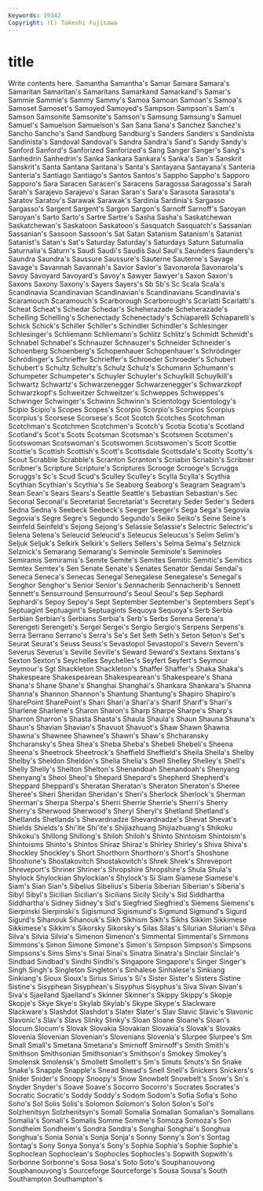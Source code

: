 ```yaml
---
Keywords: 19342 
Copyright: (C) Takeshi Fujisawa
---
```


# title

Write contents here.
 Samantha Samantha's Samar Samara Samara's Samaritan Samaritan's Samaritans Samarkand
Samarkand's Samar's Sammie Sammie's Sammy Sammy's Samoa Samoan Samoan's Samoa's
Samoset Samoset's Samoyed Samoyed's Sampson Sampson's Sam's Samson Samsonite Samsonite's
Samson's Samsung Samsung's Samuel Samuel's Samuelson Samuelson's San Sana Sana's
Sanchez Sanchez's Sancho Sancho's Sand Sandburg Sandburg's Sanders Sanders's Sandinista
Sandinista's Sandoval Sandoval's Sandra Sandra's Sand's Sandy Sandy's Sanford Sanford's
Sanforized Sanforized's Sang Sanger Sanger's Sang's Sanhedrin Sanhedrin's Sanka Sankara
Sankara's Sanka's San's Sanskrit Sanskrit's Santa Santana Santana's Santa's Santayana
Santayana's Santeria Santeria's Santiago Santiago's Santos Santos's Sappho Sappho's Sapporo
Sapporo's Sara Saracen Saracen's Saracens Saragossa Saragossa's Sarah Sarah's Sarajevo
Sarajevo's Saran Saran's Sara's Sarasota Sarasota's Saratov Saratov's Sarawak Sarawak's
Sardinia Sardinia's Sargasso Sargasso's Sargent Sargent's Sargon Sargon's Sarnoff Sarnoff's
Saroyan Saroyan's Sarto Sarto's Sartre Sartre's Sasha Sasha's Saskatchewan Saskatchewan's
Saskatoon Saskatoon's Sasquatch Sasquatch's Sassanian Sassanian's Sassoon Sassoon's Sat Satan
Satanism Satanism's Satanist Satanist's Satan's Sat's Saturday Saturday's Saturdays Saturn
Saturnalia Saturnalia's Saturn's Saudi Saudi's Saudis Saul Saul's Saunders Saunders's
Saundra Saundra's Saussure Saussure's Sauterne Sauterne's Savage Savage's Savannah Savannah's
Savior Savior's Savonarola Savonarola's Savoy Savoyard Savoyard's Savoy's Sawyer Sawyer's
Saxon Saxon's Saxons Saxony Saxony's Sayers Sayers's Sb Sb's Sc
Scala Scala's Scandinavia Scandinavian Scandinavian's Scandinavians Scandinavia's Scaramouch Scaramouch's Scarborough
Scarborough's Scarlatti Scarlatti's Scheat Scheat's Schedar Schedar's Scheherazade Scheherazade's Schelling
Schelling's Schenectady Schenectady's Schiaparelli Schiaparelli's Schick Schick's Schiller Schiller's Schindler
Schindler's Schlesinger Schlesinger's Schliemann Schliemann's Schlitz Schlitz's Schmidt Schmidt's Schnabel
Schnabel's Schnauzer Schnauzer's Schneider Schneider's Schoenberg Schoenberg's Schopenhauer Schopenhauer's Schrödinger
Schrödinger's Schrieffer Schrieffer's Schroeder Schroeder's Schubert Schubert's Schultz Schultz's Schulz
Schulz's Schumann Schumann's Schumpeter Schumpeter's Schuyler Schuyler's Schuylkill Schuylkill's Schwartz
Schwartz's Schwarzenegger Schwarzenegger's Schwarzkopf Schwarzkopf's Schweitzer Schweitzer's Schweppes Schweppes's Schwinger
Schwinger's Schwinn Schwinn's Scientology Scientology's Scipio Scipio's Scopes Scopes's Scorpio
Scorpio's Scorpios Scorpius Scorpius's Scorsese Scorsese's Scot Scotch Scotches Scotchman
Scotchman's Scotchmen Scotchmen's Scotch's Scotia Scotia's Scotland Scotland's Scot's Scots
Scotsman Scotsman's Scotsmen Scotsmen's Scotswoman Scotswoman's Scotswomen Scotswomen's Scott Scottie
Scottie's Scottish Scottish's Scott's Scottsdale Scottsdale's Scotty Scotty's Scout Scrabble
Scrabble's Scranton Scranton's Scriabin Scriabin's Scribner Scribner's Scripture Scripture's Scriptures
Scrooge Scrooge's Scruggs Scruggs's Sc's Scud Scud's Sculley Sculley's Scylla
Scylla's Scythia Scythian Scythian's Scythia's Se Seaborg Seaborg's Seagram Seagram's
Sean Sean's Sears Sears's Seattle Seattle's Sebastian Sebastian's Sec Seconal
Seconal's Secretariat Secretariat's Secretary Seder Seder's Seders Sedna Sedna's Seebeck
Seebeck's Seeger Seeger's Sega Sega's Segovia Segovia's Segre Segre's Segundo
Segundo's Seiko Seiko's Seine Seine's Seinfeld Seinfeld's Sejong Sejong's Selassie
Selassie's Selectric Selectric's Selena Selena's Seleucid Seleucid's Seleucus Seleucus's Selim
Selim's Seljuk Seljuk's Selkirk Selkirk's Sellers Sellers's Selma Selma's Selznick
Selznick's Semarang Semarang's Seminole Seminole's Seminoles Semiramis Semiramis's Semite Semite's
Semites Semitic Semitic's Semitics Semtex Semtex's Sen Senate Senate's Senates
Senator Sendai Sendai's Seneca Seneca's Senecas Senegal Senegalese Senegalese's Senegal's
Senghor Senghor's Senior Senior's Sennacherib Sennacherib's Sennett Sennett's Sensurround Sensurround's
Seoul Seoul's Sep Sephardi Sephardi's Sepoy Sepoy's Sept September September's
Septembers Sept's Septuagint Septuagint's Septuagints Sequoya Sequoya's Serb Serbia Serbian
Serbian's Serbians Serbia's Serb's Serbs Serena Serena's Serengeti Serengeti's Sergei
Sergei's Sergio Sergio's Serpens Serpens's Serra Serrano Serrano's Serra's Se's
Set Seth Seth's Seton Seton's Set's Seurat Seurat's Seuss Seuss's
Sevastopol Sevastopol's Severn Severn's Severus Severus's Seville Seville's Seward Seward's
Sextans Sextans's Sexton Sexton's Seychelles Seychelles's Seyfert Seyfert's Seymour Seymour's
Sgt Shackleton Shackleton's Shaffer Shaffer's Shaka Shaka's Shakespeare Shakespearean Shakespearean's
Shakespeare's Shana Shana's Shane Shane's Shanghai Shanghai's Shankara Shankara's Shanna
Shanna's Shannon Shannon's Shantung Shantung's Shapiro Shapiro's SharePoint SharePoint's Shari
Shari'a Shari'a's Sharif Sharif's Shari's Sharlene Sharlene's Sharon Sharon's Sharp
Sharpe Sharpe's Sharp's Sharron Sharron's Shasta Shasta's Shaula Shaula's Shaun
Shauna Shauna's Shaun's Shavian Shavian's Shavuot Shavuot's Shaw Shawn Shawna
Shawna's Shawnee Shawnee's Shawn's Shaw's Shcharansky Shcharansky's Shea Shea's Sheba
Sheba's Shebeli Shebeli's Sheena Sheena's Sheetrock Sheetrock's Sheffield Sheffield's Sheila
Sheila's Shelby Shelby's Sheldon Sheldon's Shelia Shelia's Shell Shelley Shelley's
Shell's Shelly Shelly's Shelton Shelton's Shenandoah Shenandoah's Shenyang Shenyang's Sheol
Sheol's Shepard Shepard's Shepherd Shepherd's Sheppard Sheppard's Sheratan Sheratan's Sheraton
Sheraton's Sheree Sheree's Sheri Sheridan Sheridan's Sheri's Sherlock Sherlock's Sherman
Sherman's Sherpa Sherpa's Sherri Sherrie Sherrie's Sherri's Sherry Sherry's Sherwood
Sherwood's Sheryl Sheryl's Shetland Shetland's Shetlands Shetlands's Shevardnadze Shevardnadze's Shevat
Shevat's Shields Shields's Shi'ite Shi'ite's Shijiazhuang Shijiazhuang's Shikoku Shikoku's Shillong
Shillong's Shiloh Shiloh's Shinto Shintoism Shintoism's Shintoisms Shinto's Shintos Shiraz
Shiraz's Shirley Shirley's Shiva Shiva's Shockley Shockley's Short Shorthorn Shorthorn's
Short's Shoshone Shoshone's Shostakovitch Shostakovitch's Shrek Shrek's Shreveport Shreveport's Shriner
Shriner's Shropshire Shropshire's Shula Shula's Shylock Shylockian Shylockian's Shylock's Si
Siam Siamese Siamese's Siam's Sian Sian's Sibelius Sibelius's Siberia Siberian
Siberian's Siberia's Sibyl Sibyl's Sicilian Sicilian's Sicilians Sicily Sicily's Sid
Siddhartha Siddhartha's Sidney Sidney's Sid's Siegfried Siegfried's Siemens Siemens's Sierpinski
Sierpinski's Sigismund Sigismund's Sigmund Sigmund's Sigurd Sigurd's Sihanouk Sihanouk's Sikh
Sikhism Sikh's Sikhs Sikkim Sikkimese Sikkimese's Sikkim's Sikorsky Sikorsky's Silas
Silas's Silurian Silurian's Silva Silva's Silvia Silvia's Simenon Simenon's Simmental
Simmental's Simmons Simmons's Simon Simone Simone's Simon's Simpson Simpson's Simpsons
Simpsons's Sims Sims's Sinai Sinai's Sinatra Sinatra's Sinclair Sinclair's Sindbad
Sindbad's Sindhi Sindhi's Singapore Singapore's Singer Singer's Singh Singh's Singleton
Singleton's Sinhalese Sinhalese's Sinkiang Sinkiang's Sioux Sioux's Sirius Sirius's Si's
Sister Sister's Sisters Sistine Sistine's Sisyphean Sisyphean's Sisyphus Sisyphus's Siva
Sivan Sivan's Siva's Sjaelland Sjaelland's Skinner Skinner's Skippy Skippy's Skopje
Skopje's Skye Skye's Skylab Skylab's Skype Skype's Slackware Slackware's Slashdot
Slashdot's Slater Slater's Slav Slavic Slavic's Slavonic Slavonic's Slav's Slavs
Slinky Slinky's Sloan Sloane Sloane's Sloan's Slocum Slocum's Slovak Slovakia
Slovakian Slovakia's Slovak's Slovaks Slovenia Slovenian Slovenian's Slovenians Slovenia's Slurpee
Slurpee's Sm Small Small's Smetana Smetana's Smirnoff Smirnoff's Smith Smith's
Smithson Smithsonian Smithsonian's Smithson's Smokey Smokey's Smolensk Smolensk's Smollett Smollett's
Sm's Smuts Smuts's Sn Snake Snake's Snapple Snapple's Snead Snead's
Snell Snell's Snickers Snickers's Snider Snider's Snoopy Snoopy's Snow Snowbelt
Snowbelt's Snow's Sn's Snyder Snyder's Soave Soave's Socorro Socorro's Socrates
Socrates's Socratic Socratic's Soddy Soddy's Sodom Sodom's Sofia Sofia's Soho
Soho's Sol Solis Solis's Solomon Solomon's Solon Solon's Sol's Solzhenitsyn
Solzhenitsyn's Somali Somalia Somalian Somalian's Somalians Somalia's Somali's Somalis Somme
Somme's Somoza Somoza's Son Sondheim Sondheim's Sondra Sondra's Songhai Songhai's
Songhua Songhua's Sonia Sonia's Sonja Sonja's Sonny Sonny's Son's Sontag
Sontag's Sony Sonya Sonya's Sony's Sophia Sophia's Sophie Sophie's Sophoclean
Sophoclean's Sophocles Sophocles's Sopwith Sopwith's Sorbonne Sorbonne's Sosa Sosa's Soto
Soto's Souphanouvong Souphanouvong's Sourceforge Sourceforge's Sousa Sousa's South Southampton Southampton's

